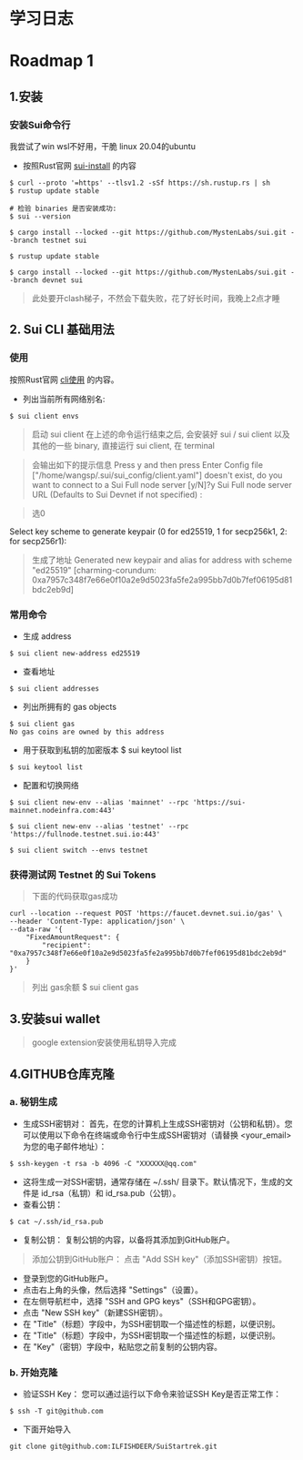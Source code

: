 # 学习日志

# Roadmap 1

## 1.安装

### 安装Sui命令行

我尝试了win wsl不好用，干脆 linux 20.04的ubuntu

- 按照Rust官网  [sui-install](https://docs.sui.io/guides/developer/getting-started/sui-install) 的内容
```shell
$ curl --proto '=https' --tlsv1.2 -sSf https://sh.rustup.rs | sh
$ rustup update stable

# 检验 binaries 是否安装成功:
$ sui --version

$ cargo install --locked --git https://github.com/MystenLabs/sui.git --branch testnet sui

$ rustup update stable

$ cargo install --locked --git https://github.com/MystenLabs/sui.git --branch devnet sui
```

> 此处要开clash梯子，不然会下载失败，花了好长时间，我晚上2点才睡


## 2. Sui CLI 基础用法
### 使用
按照Rust官网  [cli使用](https://docs.sui.io/references/cli/client) 的内容。
- 列出当前所有网络别名:

~~~
$ sui client envs
~~~

>启动 sui client 在上述的命令运行结束之后, 会安装好 sui / sui client 以及其他的一些 binary, 直接运行 sui client, 在 terminal 

>会输出如下的提示信息
Press y and then press Enter
Config file ["/home/wangsp/.sui/sui_config/client.yaml"] doesn't exist, do you want to connect to a Sui Full node server [y/N]?y
Sui Full node server URL (Defaults to Sui Devnet if not specified) :

> 选0

Select key scheme to generate keypair (0 for ed25519, 1 for secp256k1, 2: for secp256r1):

>生成了地址
Generated new keypair and alias for address with scheme "ed25519" [charming-corundum: 0xa7957c348f7e66e0f10a2e9d5023fa5fe2a995bb7d0b7fef06195d81bdc2eb9d]

### 常用命令
- 生成 address
~~~
$ sui client new-address ed25519
~~~
- 查看地址
~~~
$ sui client addresses
~~~
- 列出所拥有的 gas objects
~~~
$ sui client gas
No gas coins are owned by this address
~~~
- 用于获取到私钥的加密版本
$ sui keytool list
~~~
$ sui keytool list
~~~

- 配置和切换网络
~~~
$ sui client new-env --alias 'mainnet' --rpc 'https://sui-mainnet.nodeinfra.com:443'

$ sui client new-env --alias 'testnet' --rpc 'https://fullnode.testnet.sui.io:443'

$ sui client switch --envs testnet

~~~
###  获得测试网 Testnet 的 Sui Tokens
> 下面的代码获取gas成功
~~~
curl --location --request POST 'https://faucet.devnet.sui.io/gas' \
--header 'Content-Type: application/json' \
--data-raw '{
    "FixedAmountRequest": {
        "recipient": "0xa7957c348f7e66e0f10a2e9d5023fa5fe2a995bb7d0b7fef06195d81bdc2eb9d"
    }
}'
~~~
> 列出 gas余额
$ sui client gas

## 3.安装sui wallet
> google extension安装使用私钥导入完成

## 4.GITHUB仓库克隆
### a. 秘钥生成
- 生成SSH密钥对：
 首先，在您的计算机上生成SSH密钥对（公钥和私钥）。您可以使用以下命令在终端或命令行中生成SSH密钥对（请替换 <your_email> 为您的电子邮件地址）：
~~~
$ ssh-keygen -t rsa -b 4096 -C "XXXXXX@qq.com"
~~~
- 这将生成一对SSH密钥，通常存储在 ~/.ssh/ 目录下。默认情况下，生成的文件是 id_rsa（私钥）和 id_rsa.pub（公钥）。
- 查看公钥：
~~~
$ cat ~/.ssh/id_rsa.pub
~~~
- 复制公钥：
复制公钥的内容，以备将其添加到GitHub账户。

> 添加公钥到GitHub账户：
点击 "Add SSH key"（添加SSH密钥）按钮。

- 登录到您的GitHub账户。
- 点击右上角的头像，然后选择 "Settings"（设置）。
- 在左侧导航栏中，选择 "SSH and GPG keys"（SSH和GPG密钥）。
- 点击 "New SSH key"（新建SSH密钥）。
- 在 "Title"（标题）字段中，为SSH密钥取一个描述性的标题，以便识别。
- 在 "Title"（标题）字段中，为SSH密钥取一个描述性的标题，以便识别。
- 在 "Key"（密钥）字段中，粘贴您之前复制的公钥内容。

### b. 开始克隆
- 验证SSH Key：
您可以通过运行以下命令来验证SSH Key是否正常工作：
~~~
$ ssh -T git@github.com
~~~
- 下面开始导入
~~~
git clone git@github.com:ILFISHDEER/SuiStartrek.git
~~~

